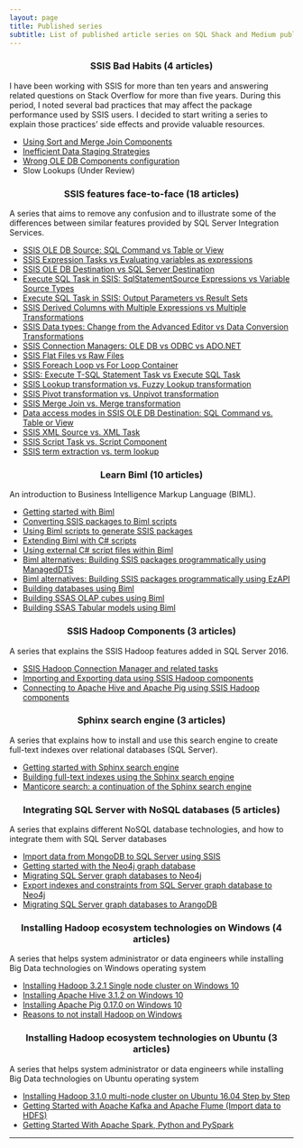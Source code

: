 ```yaml
---
layout: page
title: Published series
subtitle: List of published article series on SQL Shack and Medium publications
---
```


<h3 align="center">SSIS Bad Habits (4 articles)</h3>
I have been working with SSIS for more than ten years and answering related questions on Stack Overflow for more than five years. During this period, I noted several bad practices that may affect the package performance used by SSIS users. I decided to start writing a series to explain those practices’ side effects and provide valuable resources.

- [Using Sort and Merge Join Components](https://www.mssqltips.com/sqlservertip/7195/ssis-merge-join-ssis-sort-performance/)
- [Inefficient Data Staging Strategies](https://www.mssqltips.com/sqlservertip/7216/ssis-load-staging-data-flow-task-bulk-insert-task/)
- [Wrong OLE DB Components configuration](https://www.mssqltips.com/sqlservertip/7239/best-practices-ssis-ole-db-components/)
- Slow Lookups (Under Review)

<h3 align="center">SSIS features face-to-face (18 articles)</h3>
A series that aims to remove any confusion and to illustrate some of the differences between similar features provided by SQL Server Integration Services.

- [SSIS OLE DB Source: SQL Command vs Table or View](https://www.sqlshack.com/ssis-ole-db-source-sql-command-vs-table-or-view/)
- [SSIS Expression Tasks vs Evaluating variables as expressions](https://www.sqlshack.com/ssis-expression-task-vs-evaluating-variable-as-expression/)
- [SSIS OLE DB Destination vs SQL Server Destination](https://www.sqlshack.com/ssis-ole-db-destination-vs-sql-server-destination/)
- [Execute SQL Task in SSIS: SqlStatementSource Expressions vs Variable Source Types](https://www.sqlshack.com/execute-sql-task-in-ssis-sqlstatementsource-expression-vs-variable-source-type/)
- [Execute SQL Task in SSIS: Output Parameters vs Result Sets](https://www.sqlshack.com/execute-sql-tasks-in-ssis-output-parameters-vs-result-sets/)
- [SSIS Derived Columns with Multiple Expressions vs Multiple Transformations](https://www.sqlshack.com/ssis-derived-columns-with-multiple-expressions-vs-multiple-transformations/)
- [SSIS Data types: Change from the Advanced Editor vs Data Conversion Transformations](https://www.sqlshack.com/ssis-data-types-change-from-the-advanced-editor-vs-data-conversion-transformations/)
- [SSIS Connection Managers: OLE DB vs ODBC vs ADO.NET](https://www.sqlshack.com/ssis-connection-managers-ole-db-vs-odbc-vs-ado-net/)
- [SSIS Flat Files vs Raw Files](https://www.sqlshack.com/ssis-flat-files-vs-raw-files/)
- [SSIS Foreach Loop vs For Loop Container](https://www.sqlshack.com/ssis-foreach-loop-vs-for-loop-container/)
- [SSIS: Execute T-SQL Statement Task vs Execute SQL Task](https://www.sqlshack.com/ssis-execute-t-sql-statement-task-vs-execute-sql-task/)
- [SSIS Lookup transformation vs. Fuzzy Lookup transformation](https://www.sqlshack.com/ssis-lookup-transformations-vs-fuzzy-lookup-transformations/)
- [SSIS Pivot transformation vs. Unpivot transformation](https://www.sqlshack.com/ssis-pivot-transformations-vs-unpivot-transformations/)
- [SSIS Merge Join vs. Merge transformation](https://www.sqlshack.com/ssis-merge-join-vs-merge-transformation/)
- [Data access modes in SSIS OLE DB Destination: SQL Command vs. Table or View](https://www.sqlshack.com/data-access-modes-in-ssis-ole-db-destination-sql-command-vs-table-or-view/)
- [SSIS XML Source vs. XML Task](https://www.sqlshack.com/ssis-xml-source-vs-xml-task/)
- [SSIS Script Task vs. Script Component](https://www.sqlshack.com/ssis-script-task-vs-script-component/)
- [SSIS term extraction vs. term lookup](https://www.sqlshack.com/ssis-term-extraction-vs-term-lookup/)

<h3 align="center">Learn Biml (10 articles)</h3>
An introduction to Business Intelligence Markup Language (BIML).

- [Getting started with Biml](https://www.sqlshack.com/getting-started-with-biml/)
- [Converting SSIS packages to Biml scripts](https://www.sqlshack.com/converting-ssis-packages-to-biml-scripts/)
- [Using Biml scripts to generate SSIS packages](https://www.sqlshack.com/using-biml-scripts-to-generate-ssis-packages/)
- [Extending Biml with C# scripts](https://www.sqlshack.com/extending-biml-with-c-scripts/)
- [Using external C# script files within Biml](https://www.sqlshack.com/using-external-c-script-files-within-biml/)
- [Biml alternatives: Building SSIS packages programmatically using ManagedDTS](https://www.sqlshack.com/biml-alternatives-building-ssis-packages-programmatically-using-manageddts/)
- [Biml alternatives: Building SSIS packages programmatically using EzAPI](https://www.sqlshack.com/biml-alternatives-building-ssis-packages-programmatically-using-ezapi/)
- [Building databases using Biml](https://www.sqlshack.com/building-databases-using-biml/)
- [Building SSAS OLAP cubes using Biml](https://www.sqlshack.com/building-ssas-olap-cubes-using-biml/)
- [Building SSAS Tabular models using Biml](https://www.sqlshack.com/building-ssas-tabular-models-using-biml/)

<h3 align="center">SSIS Hadoop Components (3 articles)</h3>
A series that explains the SSIS Hadoop features added in SQL Server 2016.

- [SSIS Hadoop Connection Manager and related tasks](https://www.sqlshack.com/ssis-hadoop-connection-manager-and-related-tasks/)
- [Importing and Exporting data using SSIS Hadoop components](https://www.sqlshack.com/importing-and-export-data-using-ssis-hadoop-components/)
- [Connecting to Apache Hive and Apache Pig using SSIS Hadoop components](https://www.sqlshack.com/connecting-to-apache-hive-and-apache-pig-using-ssis-hadoop-components/)

<h3 align="center">Sphinx search engine (3 articles)</h3>
A series that explains how to install and use this search engine to create full-text indexes over relational databases (SQL Server).

- [Getting started with Sphinx search engine](https://www.sqlshack.com/getting-started-with-sphinx-search-engine/)
- [Building full-text indexes using the Sphinx search engine](https://www.sqlshack.com/building-full-text-indexes-using-the-sphinx-search-engine/)
- [Manticore search: a continuation of the Sphinx search engine](https://www.sqlshack.com/manticore-search-a-continuation-of-the-sphinx-search-engine/)

<h3 align="center">Integrating SQL Server with NoSQL databases (5 articles)</h3>
A series that explains different NoSQL database technologies, and how to integrate them with SQL Server databases

- [Import data from MongoDB to SQL Server using SSIS](https://www.sqlshack.com/import-data-from-mongodb-to-sql-server-using-ssis/)
- [Getting started with the Neo4j graph database](https://www.sqlshack.com/getting-started-with-the-neo4j-graph-database/)
- [Migrating SQL Server graph databases to Neo4j](https://www.sqlshack.com/migrating-sql-server-graph-databases-to-neo4j/)
- [Export indexes and constraints from SQL Server graph database to Neo4j](https://www.sqlshack.com/export-indexes-and-constraints-from-sql-server-graph-databases-to-neo4j/)
- [Migrating SQL Server graph databases to ArangoDB](https://www.sqlshack.com/migrating-sql-server-graph-databases-to-arangodb/)

<h3 align="center">Installing Hadoop ecosystem technologies on Windows (4 articles)</h3>
A series that helps system administrator or data engineers while installing Big Data technologies on Windows operating system

- [Installing Hadoop 3.2.1 Single node cluster on Windows 10](https://towardsdatascience.com/installing-hadoop-3-2-1-single-node-cluster-on-windows-10-ac258dd48aef)
- [Installing Apache Hive 3.1.2 on Windows 10](https://towardsdatascience.com/installing-apache-hive-3-1-2-on-windows-10-70669ce79c79)
- [Installing Apache Pig 0.17.0 on Windows 10](https://towardsdatascience.com/installing-apache-pig-0-17-0-on-windows-10-7b19ce61900d)
- [Reasons to not install Hadoop on Windows](https://medium.com/munchy-bytes/reasons-to-not-install-hadoop-on-windows-5bf22f3f0005)

<h3 align="center">Installing Hadoop ecosystem technologies on Ubuntu (3 articles)</h3>
A series that helps system administrator or data engineers while installing Big Data technologies on Ubuntu operating system

- [Installing Hadoop 3.1.0 multi-node cluster on Ubuntu 16.04 Step by Step](https://towardsdatascience.com/installing-hadoop-3-1-0-multi-node-cluster-on-ubuntu-16-04-step-by-step-8d1954b31505)
- [Getting Started with Apache Kafka and Apache Flume (Import data to HDFS)](https://towardsdatascience.com/apache-kafka-and-flume-installation-guide-import-data-from-kafka-to-hdfs-c908b0df034c)
- [Getting Started With Apache Spark, Python and PySpark](https://towardsdatascience.com/working-with-apache-spark-python-and-pyspark-128a82668e67)

------------------------------------

